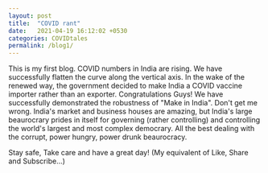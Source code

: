 ```yaml
---
layout: post
title:  "COVID rant"
date:   2021-04-19 16:12:02 +0530
categories: COVIDtales
permalink: /blog1/
---
```

This is my first blog. COVID numbers in India are rising. We have successfully flatten the curve along the vertical axis. In the wake of the renewed way, the government decided to make India a COVID vaccine importer rather than an exporter. Congratulations Guys! We have successfully demonstrated the robustness of "Make in India". Don't get me wrong. India's market and business houses are amazing, but India's large beaurocrary prides in itself for governing (rather controlling) and controlling the world's largest and most complex democrary. All the best dealing with the corrupt, power hungry, power drunk beaurocracy. 

Stay safe, Take care and have a great day! (My equivalent of Like, Share and Subscribe...)